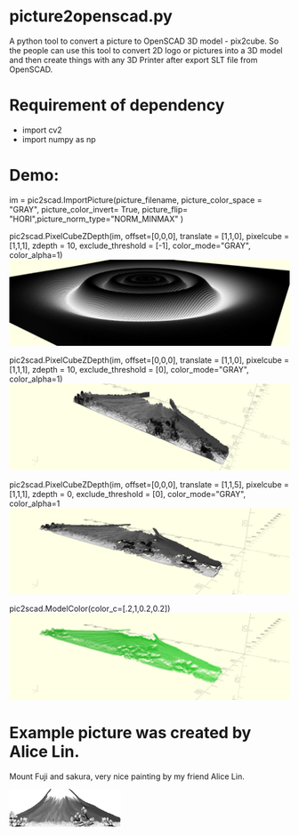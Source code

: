 # picture2openscad.py
A python tool to convert a picture to OpenSCAD 3D model - pix2cube.
So the people can use this tool to convert 2D logo or pictures into a 3D model and then create things with any 3D Printer after export SLT file from OpenSCAD.

# Requirement of dependency
 * import cv2
 * import numpy as np

# Demo:
im = pic2scad.ImportPicture(picture_filename, picture_color_space = "GRAY", picture_color_invert= True, picture_flip= "HORI",picture_norm_type="NORM_MINMAX" )

pic2scad.PixelCubeZDepth(im, offset=[0,0,0], translate = [1,1,0], pixelcube = [1,1,1], zdepth = 10, exclude_threshold = [-1], color_mode="GRAY", color_alpha=1)
![](readme/output_exclude_threshold_-1.png?raw=true)

pic2scad.PixelCubeZDepth(im, offset=[0,0,0], translate = [1,1,0], pixelcube = [1,1,1], zdepth = 10, exclude_threshold = [0], color_mode="GRAY", color_alpha=1)
![](readme/output_zdepth_10.png?raw=true)

pic2scad.PixelCubeZDepth(im, offset=[0,0,0], translate = [1,1,5], pixelcube = [1,1,1], zdepth = 0, exclude_threshold = [0], color_mode="GRAY", color_alpha=1
![](readme/output_zdepth_0_translate_115.png?raw=true)

pic2scad.ModelColor(color_c=[.2,1,0.2,0.2])
![](readme/output_zdepth_0_translate_115_color.png?raw=true)

# Example picture was created by Alice Lin.
Mount Fuji and sakura, very nice painting by my friend Alice Lin.

![](example/Mount_Fuji.png?raw=true)
